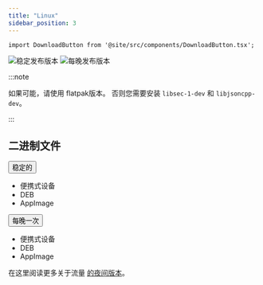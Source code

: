 ```yaml
---
title: "Linux"
sidebar_position: 3
---
```


```mdx-code-block
import DownloadButton from '@site/src/components/DownloadButton.tsx';
```

![稳定发布版本](https://img.shields.io/badge/dynamic/yaml?color=c4840d&label=Stable&query=%24.version&url=https%3A%2F%2Fraw.githubusercontent.com%2FLinwoodDev%2FFlow%2Fstable%2Fapp%2Fpubspec.yaml&style=for-the-badge) ![每晚发布版本](https://img.shields.io/badge/dynamic/yaml?color=f7d28c&label=Nightly&query=%24.version&url=https%3A%2F%2Fraw.githubusercontent.com%2FLinwoodDev%2FFlow%2Fnightly%2Fapp%2Fpubspec.yaml&style=for-the-badge)

:::note

如果可能，请使用 flatpak版本。 否则您需要安装 `libsec-1-dev` 和 `libjsoncpp-dev`。

:::

## 二进制文件

<div className="row margin-bottom--lg padding--sm">
<div className="dropdown dropdown--hoverable margin--sm">
  <button className="button button--outline button--info button--lg">稳定的</button>
  <ul className="dropdown__menu">
    <li>
      <DownloadButton className="dropdown__link" href="https://github.com/LinwoodDev/Flow/releases/download/stable/linwood-flow-linux.tar.gz">
        便携式设备
      </DownloadButton>
    </li>
    <li>
      <DownloadButton className="dropdown__link" href="https://github.com/LinwoodDev/Flow/releases/download/stable/linwood-flow-linux.deb">
        DEB
      </DownloadButton>
    </li>
    <li>
      <DownloadButton className="dropdown__link" href="https://github.com/LinwoodDev/Flow/releases/download/stable/linwood-flow-linux.AppImage">
        AppImage
      </DownloadButton>
    </li>
  </ul>
</div>
<div className="dropdown dropdown--hoverable margin--sm">
  <button className="button button--outline button--danger button--lg">每晚一次</button>
  <ul className="dropdown__menu">
    <li>
      <DownloadButton className="dropdown__link" href="https://github.com/LinwoodDev/Flow/releases/download/nightly/linwood-flow-linux.tar.gz">
        便携式设备
      </DownloadButton>
    </li>
    <li>
      <DownloadButton className="dropdown__link" href="https://github.com/LinwoodDev/Flow/releases/download/nightly/linwood-flow-linux.deb">
        DEB
      </DownloadButton>
    </li>
    <li>
      <DownloadButton className="dropdown__link" href="https://github.com/LinwoodDev/Flow/releases/download/nightly/linwood-flow-linux.AppImage">
        AppImage
      </DownloadButton>
    </li>
  </ul>
</div>
</div>

在这里阅读更多关于流量 [的夜间版本](/nightly)。
